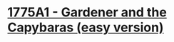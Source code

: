 # [1775A1 - Gardener and the Capybaras (easy version)](https://codeforces.com/problemset/problem/1775/A1)
